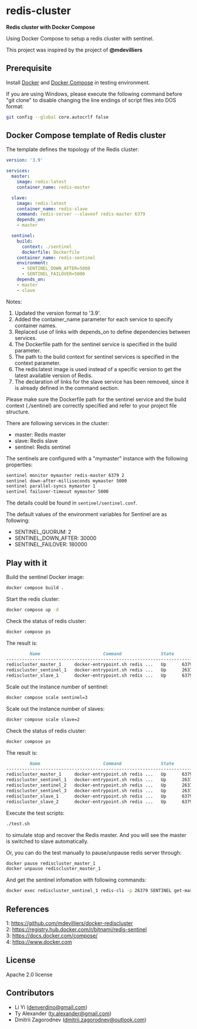 # redis-cluster 
**Redis cluster with Docker Compose** 

Using Docker Compose to setup a redis cluster with sentinel.

This project was inspired by the project of **@mdevilliers**

## Prerequisite
Install [Docker](https://docs.docker.com/engine/) and [Docker Compose](https://docs.docker.com/compose/) in testing environment.

If you are using Windows, please execute the following command before "git clone" to disable changing the line endings of script files into DOS format:
```sh
git config --global core.autocrlf false
```

## Docker Compose template of Redis cluster

The template defines the topology of the Redis cluster:
```yml
version: '3.9'

services:
  master:
    image: redis:latest
    container_name: redis-master

  slave:
    image: redis:latest
    container_name: redis-slave
    command: redis-server --slaveof redis-master 6379
    depends_on:
    - master

  sentinel:
    build:
      context: ./sentinel
      dockerfile: Dockerfile
    container_name: redis-sentinel
    environment:
      - SENTINEL_DOWN_AFTER=5000
      - SENTINEL_FAILOVER=5000
    depends_on:
    - master
    - slave
```

Notes:
1. Updated the version format to '3.9'.
2. Added the container_name parameter for each service to specify container names.
3. Replaced use of links with depends_on to define dependencies between services.
4. The Dockerfile path for the sentinel service is specified in the build parameter.
5. The path to the build context for sentinel services is specified in the context parameter.
6. The redis:latest image is used instead of a specific version to get the latest available version of Redis.
7. The declaration of links for the slave service has been removed, since it is already defined in the command section.

Please make sure the Dockerfile path for the sentinel service and the build context (./sentinel) are correctly specified and refer to your project file structure.

There are following services in the cluster:
* master: Redis master
* slave:  Redis slave
* sentinel: Redis sentinel


The sentinels are configured with a "mymaster" instance with the following properties:
```sh
sentinel monitor mymaster redis-master 6379 2
sentinel down-after-milliseconds mymaster 5000
sentinel parallel-syncs mymaster 1
sentinel failover-timeout mymaster 5000
```

The details could be found in `sentinel/sentinel.conf`.

The default values of the environment variables for Sentinel are as following:
* SENTINEL_QUORUM: 2
* SENTINEL_DOWN_AFTER: 30000
* SENTINEL_FAILOVER: 180000



## Play with it
Build the sentinel Docker image:
```sh
docker compose build .
```

Start the redis cluster:
```sh
docker compose up -d
```

Check the status of redis cluster:
```sh
docker compose ps
```

The result is:
```md
         Name                        Command               State          Ports        
--------------------------------------------------------------------------------------
rediscluster_master_1     docker-entrypoint.sh redis ...   Up      6379/tcp            
rediscluster_sentinel_1   docker-entrypoint.sh redis ...   Up      26379/tcp, 6379/tcp 
rediscluster_slave_1      docker-entrypoint.sh redis ...   Up      6379/tcp     
```

Scale out the instance number of sentinel:
```sh
docker compose scale sentinel=3
```

Scale out the instance number of slaves:
```sh
docker compose scale slave=2
```

Check the status of redis cluster:
```sh
docker compose ps
```

The result is:
```md
         Name                        Command               State          Ports        
--------------------------------------------------------------------------------------
rediscluster_master_1     docker-entrypoint.sh redis ...   Up      6379/tcp            
rediscluster_sentinel_1   docker-entrypoint.sh redis ...   Up      26379/tcp, 6379/tcp 
rediscluster_sentinel_2   docker-entrypoint.sh redis ...   Up      26379/tcp, 6379/tcp 
rediscluster_sentinel_3   docker-entrypoint.sh redis ...   Up      26379/tcp, 6379/tcp 
rediscluster_slave_1      docker-entrypoint.sh redis ...   Up      6379/tcp            
rediscluster_slave_2      docker-entrypoint.sh redis ...   Up      6379/tcp            
```

Execute the test scripts:
```sh
./test.sh
```
to simulate stop and recover the Redis master. And you will see the master is switched to slave automatically. 

Or, you can do the test manually to pause/unpause redis server through:
```sh
docker pause rediscluster_master_1
docker unpause rediscluster_master_1
```
And get the sentinel infomation with following commands:
```sh
docker exec rediscluster_sentinel_1 redis-cli -p 26379 SENTINEL get-master-addr-by-name mymaster
```

## References
1: https://github.com/mdevilliers/docker-rediscluster<br>
2: https://registry.hub.docker.com/r/bitnami/redis-sentinel<br>
3: https://docs.docker.com/compose/<br>
4: https://www.docker.com

## License
Apache 2.0 license 

## Contributors
* Li Yi (<denverdino@gmail.com>)
* Ty Alexander (<ty.alexander@gmail.com>)
* Dmitrii Zagorodnev (<dmitrii.zagorodnev@outlook.com>)

